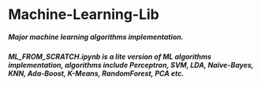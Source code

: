 # Machine-Learning-Lib
##### Major machine learning algorithms implementation.    
##### ML_FROM_SCRATCH.ipynb is a lite version of ML algorithms implementation, algorithms include Perceptron, SVM, LDA, Naïve-Bayes, KNN, Ada-Boost, K-Means, RandomForest, PCA etc.     
